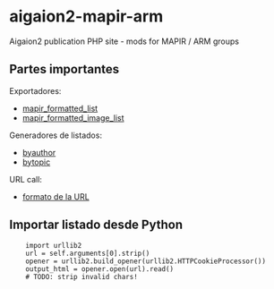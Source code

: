 # aigaion2-mapir-arm
Aigaion2 publication PHP site - mods for MAPIR / ARM groups

## Partes importantes

Exportadores:
* [mapir_formatted_list](https://github.com/jlblancoc/aigaion2-mapir-arm/blob/master/aigaionengine/views/export/mapir_formatted_list.php)
* [mapir_formatted_image_list](https://github.com/jlblancoc/aigaion2-mapir-arm/blob/master/aigaionengine/views/export/mapir_formatted_image_list.php)

Generadores de listados:
* [byauthor](https://github.com/jlblancoc/aigaion2-mapir-arm/blob/f5bddb5b252b9c7f9f8d3a61b9b54049d800f291/aigaionengine/controllers/export.php#L234)
* [bytopic](https://github.com/jlblancoc/aigaion2-mapir-arm/blob/f5bddb5b252b9c7f9f8d3a61b9b54049d800f291/aigaionengine/controllers/export.php#L161)

URL call: 
* [formato de la URL](https://github.com/jlblancoc/aigaion2-mapir-arm/blob/master/mapir_pub_export.php#L87)


## Importar listado desde Python

        import urllib2
        url = self.arguments[0].strip()
        opener = urllib2.build_opener(urllib2.HTTPCookieProcessor())
        output_html = opener.open(url).read()
        # TODO: strip invalid chars!



